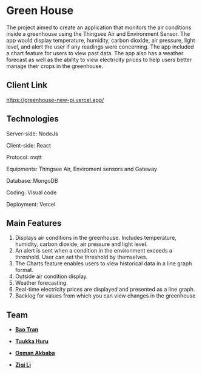 # Green House

The project aimed to create an application that monitors the air conditions inside a greenhouse using the Thingsee Air and Environment Sensor. The app would display temperature, humidity, carbon dioxide, air pressure, light level, and alert the user if any readings were concerning. The app included a chart feature for users to view past data. The app also has a weather forecast as well as the ability to view electricity prices to help users better manage their crops in the greenhouse.

## Client Link

https://greenhouse-new-pi.vercel.app/

## Technologies

Server-side: NodeJs

Client-side: React

Protocol: mqtt

Equipments: Thingsee Air, Enviroment sensors and Gateway

Database: MongoDB

Coding: Visual code

Deployment: Vercel

## Main Features
1. Displays air conditions in the greenhouse. Includes temperature, humidity, carbon dioxide, air pressure and light level.
2. An alert is sent when a condition in the environment exceeds a threshold. User can set the threshold by themselves.
3. The Charts feature enables users to view historical data in a line graph format.
4. Outside air condition display.
5. Weather forecasting.
6. Real-time electricity prices are displayed and presented as a line graph.
7. Backlog for values ​​from which you can view changes in the greenhouse


## Team

- **[Bao Tran](https://github.com/tranxbao)**

- **[Tuukka Huru](https://github.com/TuukkaHuru)**

- **[Osman Akbaba](https://github.com/OsmanAkbaba)**

- **[Ziqi Li](https://github.com/ZiqiLi28)**
